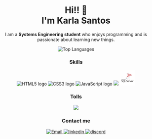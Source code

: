<!-- Presentation -->
<div align="center">
  <h1>Hi!! 🫰 <br> I'm Karla Santos</h1>
</div>
<p align="center">
  I am a <b>Systems Engineering student</b> who enjoys programming and is passionate about learning new things.
</p>

<!-- GitHub Stats and Skills -->
<div align = "center">
  <!-- GitHub Stats -->
    <img src="https://github-readme-stats.vercel.app/api/top-langs/?username=sark1223&theme=dark&hide_border=false&include_all_commits=true&count_private=true&layout=compact" alt="Top Languages"/>
  <!-- Skills -->
    <h3 align="center">Skills</h3>
    <div>
      <img src="https://i.giphy.com/media/XAxylRMCdpbEWUAvr8/200.webp" width="52" alt="HTML5 logo" />
      <img src="https://i.giphy.com/media/fsEaZldNC8A1PJ3mwp/200.webp" width="52" alt="CSS3 logo" />
      <img src="https://i.giphy.com/media/ln7z2eWriiQAllfVcn/200w.webp" width="50" alt="JavaScript logo" />
      <img src="https://skillicons.dev/icons?i=java,cs&perline=14" />
      <img src="https://github.com/Scar1109/skill-icons/blob/Scar1109/icons/microsoftSQL.svg" alt="mssql" width="50" height="50"/>
    </div>  
  <!-- Tools -->
    <h3 align="center">Tolls</h3>
    <div>
       <a href="https://skillicons.dev">
    <img src="https://skillicons.dev/icons?i=discord,postgres,github,mysql,nextjs,nodejs,vscode,androidstudio,arduino,blender,github,godot,py,threejs,unity,visualstudio&perline=10" />
  </a>
    </div>  
</div>

<!-- Contact -->
<div align="center">
  <h3 align="center">Contact me</h3>
  <a href="mailto:santoskarla122308@gmail.com">
    <img border="0" alt="Email" src="https://skillicons.dev/icons?i=gmail"/>
  </a>
  <a href="https://www.linkedin.com/in/karla-santos-94131b2b3/">
    <img alt="linkedin" src="https://skillicons.dev/icons?i=linkedin"/>
  </a>
  <a href="https://discordapp.com/users/sark1223">
    <img alt="discord" src="https://skillicons.dev/icons?i=discord"/>
  </a>
  
</div>



